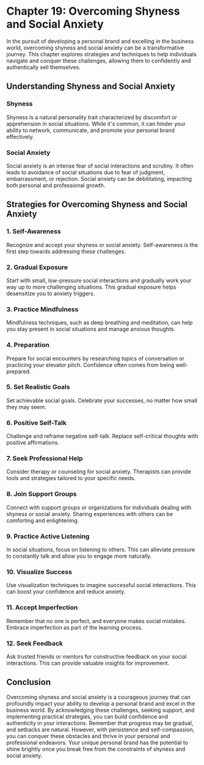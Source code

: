 Chapter 19: Overcoming Shyness and Social Anxiety
=================================================

In the pursuit of developing a personal brand and excelling in the business world, overcoming shyness and social anxiety can be a transformative journey. This chapter explores strategies and techniques to help individuals navigate and conquer these challenges, allowing them to confidently and authentically sell themselves.

Understanding Shyness and Social Anxiety
----------------------------------------

### Shyness

Shyness is a natural personality trait characterized by discomfort or apprehension in social situations. While it's common, it can hinder your ability to network, communicate, and promote your personal brand effectively.

### Social Anxiety

Social anxiety is an intense fear of social interactions and scrutiny. It often leads to avoidance of social situations due to fear of judgment, embarrassment, or rejection. Social anxiety can be debilitating, impacting both personal and professional growth.

Strategies for Overcoming Shyness and Social Anxiety
----------------------------------------------------

### 1. **Self-Awareness**

Recognize and accept your shyness or social anxiety. Self-awareness is the first step towards addressing these challenges.

### 2. **Gradual Exposure**

Start with small, low-pressure social interactions and gradually work your way up to more challenging situations. This gradual exposure helps desensitize you to anxiety triggers.

### 3. **Practice Mindfulness**

Mindfulness techniques, such as deep breathing and meditation, can help you stay present in social situations and manage anxious thoughts.

### 4. **Preparation**

Prepare for social encounters by researching topics of conversation or practicing your elevator pitch. Confidence often comes from being well-prepared.

### 5. **Set Realistic Goals**

Set achievable social goals. Celebrate your successes, no matter how small they may seem.

### 6. **Positive Self-Talk**

Challenge and reframe negative self-talk. Replace self-critical thoughts with positive affirmations.

### 7. **Seek Professional Help**

Consider therapy or counseling for social anxiety. Therapists can provide tools and strategies tailored to your specific needs.

### 8. **Join Support Groups**

Connect with support groups or organizations for individuals dealing with shyness or social anxiety. Sharing experiences with others can be comforting and enlightening.

### 9. **Practice Active Listening**

In social situations, focus on listening to others. This can alleviate pressure to constantly talk and allow you to engage more naturally.

### 10. **Visualize Success**

Use visualization techniques to imagine successful social interactions. This can boost your confidence and reduce anxiety.

### 11. **Accept Imperfection**

Remember that no one is perfect, and everyone makes social mistakes. Embrace imperfection as part of the learning process.

### 12. **Seek Feedback**

Ask trusted friends or mentors for constructive feedback on your social interactions. This can provide valuable insights for improvement.

Conclusion
----------

Overcoming shyness and social anxiety is a courageous journey that can profoundly impact your ability to develop a personal brand and excel in the business world. By acknowledging these challenges, seeking support, and implementing practical strategies, you can build confidence and authenticity in your interactions. Remember that progress may be gradual, and setbacks are natural. However, with persistence and self-compassion, you can conquer these obstacles and thrive in your personal and professional endeavors. Your unique personal brand has the potential to shine brightly once you break free from the constraints of shyness and social anxiety.
